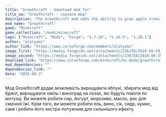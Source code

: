 ```yaml
---
title: "Growthcraft - download mod for"
title_ua: "Growthcraft - скачати мод"
description: "The Growthcraft mod adds the ability to grow apple trees, collect honey from bees, grow hops and grapes on vines that will climb along a rope."
mod_name: "Growthcraft"
game: "Minecraft"
game_collection: "/mods/minecraft"
tags: ["Minecraft", "Mods", "Forge", "1.7.10", "1.16.5", "1.20.1"]
author: "alatyami"
author_link: "https://www.curseforge.com/members/alatyami"
image_first: "https://media.forgecdn.net/attachments/236/50/2018-08-29_17.png"
image_second: "https://media.forgecdn.net/attachments/236/58/2018-08-29_19.png"
download_link: "https://www.curseforge.com/minecraft/mc-mods/growthcraft-community-edition/files/all?page=1&amp;pageSize=20"
mod_dependencies: ""
dependencies_link: ""
date: "2025-08-3"
---
```


 Мод Growthcraft додає можливість вирощувати яблуні, збирати мед від бджіл, вирощувати хміль і виноград на лозах, які будуть повзти по мотузці. Ви можете робити сир, йогурт, морозиво, масло, рис для смачної їжі. Крім того, ви можете робити ель, вино, сік, сидр, кумис, саке і робити його екстра-потужним для сильнішого ефекту.